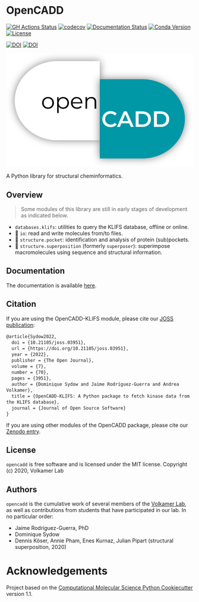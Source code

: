 # OpenCADD

[//]: # "Badges"

[![GH Actions Status](https://github.com/volkamerlab/opencadd/workflows/CI/badge.svg)](https://github.com/volkamerlab/opencadd/actions?query=branch%3Amaster)
[![codecov](https://codecov.io/gh/volkamerlab/opencadd/branch/master/graph/badge.svg)](https://codecov.io/gh/volkamerlab/opencadd/branch/master)
[![Documentation Status](https://readthedocs.org/projects/opencadd/badge/?version=latest)](https://opencadd.readthedocs.io)
[![Conda Version](https://img.shields.io/conda/vn/conda-forge/opencadd.svg)](https://anaconda.org/conda-forge/opencadd)
[![License](https://img.shields.io/badge/License-MIT-blue.svg)](https://opensource.org/licenses/MIT)

[![DOI](https://joss.theoj.org/papers/10.21105/joss.03951/status.svg)](https://doi.org/10.21105/joss.03951) [![DOI](https://zenodo.org/badge/237947037.svg)](https://zenodo.org/badge/latestdoi/237947037)

![OpenCADD](/docs/_static/opencadd.png)

A Python library for structural cheminformatics.

## Overview

> Some modules of this library are still in early stages of development as indicated below.

- `databases.klifs`: utilities to query the KLIFS database, offline or online.
- :construction: `io`: read and write molecules from/to files.
- :construction: `structure.pocket`: identification and analysis of protein (sub)pockets.
- :construction: `structure.superposition` (formerly `superposer`): superimpose macromolecules using sequence and structural information.

## Documentation

The documentation is available [here](https://opencadd.readthedocs.io/en/latest/).

## Citation

If you are using the OpenCADD-KLIFS module, please cite our [JOSS publication](https://joss.theoj.org/papers/10.21105/joss.03951):

```
@article{Sydow2022,
  doi = {10.21105/joss.03951},
  url = {https://doi.org/10.21105/joss.03951},
  year = {2022},
  publisher = {The Open Journal},
  volume = {7},
  number = {70},
  pages = {3951},
  author = {Dominique Sydow and Jaime Rodríguez-Guerra and Andrea Volkamer},
  title = {OpenCADD-KLIFS: A Python package to fetch kinase data from the KLIFS database},
  journal = {Journal of Open Source Software}
}
```

If you are using other modules of the OpenCADD package, please cite our [Zenodo entry](https://doi.org/10.5281/zenodo.5653542).

## License

`opencadd` is free software and is licensed under the MIT license. Copyright (c) 2020, Volkamer Lab

## Authors

`opencadd` is the cumulative work of several members of the [Volkamer Lab](https://volkamerlab.org), as well as contributions from students that have participated in our lab. In no particular order:

- Jaime Rodríguez-Guerra, PhD
- Dominique Sydow
- Dennis Köser, Annie Pham, Enes Kurnaz, Julian Pipart (structural superposition, 2020)

# Acknowledgements

Project based on the
[Computational Molecular Science Python Cookiecutter](https://github.com/molssi/cookiecutter-cms) version 1.1.
 